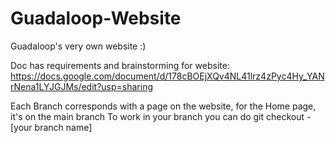 # Guadaloop-Website
Guadaloop's very own website :)

Doc has requirements and brainstorming for website:
https://docs.google.com/document/d/178cBOEjXQv4NL41lrz4zPyc4Hy_YANrNena1LYJGJMs/edit?usp=sharing

Each Branch corresponds with a page on the website, for the Home page, it's on the main branch
To work in your branch you can do git checkout - [your branch name]


